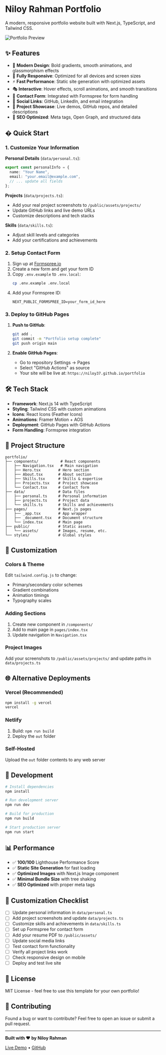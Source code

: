 # Niloy Rahman Portfolio

A modern, responsive portfolio website built with Next.js, TypeScript, and Tailwind CSS.

![Portfolio Preview](https://images.unsplash.com/photo-1460925895917-afdab827c52f?w=800&h=400&fit=crop&crop=entropy&auto=format&fm=webp&q=80)

## ✨ Features

- 🎨 **Modern Design**: Bold gradients, smooth animations, and glassmorphism effects
- 📱 **Fully Responsive**: Optimized for all devices and screen sizes
- ⚡ **Fast Performance**: Static site generation with optimized assets
- 🎭 **Interactive**: Hover effects, scroll animations, and smooth transitions
- 📧 **Contact Form**: Integrated with Formspree for form handling
- 🔗 **Social Links**: GitHub, LinkedIn, and email integration
- 💼 **Project Showcase**: Live demos, GitHub repos, and detailed descriptions
- 🌟 **SEO Optimized**: Meta tags, Open Graph, and structured data

## � Quick Start

### 1. Customize Your Information

**Personal Details** (`data/personal.ts`):
```typescript
export const personalInfo = {
  name: "Your Name",
  email: "your.email@example.com",
  // ... update all fields
};
```

**Projects** (`data/projects.ts`):
- Add your real project screenshots to `/public/assets/projects/`
- Update GitHub links and live demo URLs
- Customize descriptions and tech stacks

**Skills** (`data/skills.ts`):
- Adjust skill levels and categories
- Add your certifications and achievements

### 2. Setup Contact Form

1. Sign up at [Formspree.io](https://formspree.io/)
2. Create a new form and get your form ID
3. Copy `.env.example` to `.env.local`:
   ```bash
   cp .env.example .env.local
   ```
4. Add your Formspree ID:
   ```env
   NEXT_PUBLIC_FORMSPREE_ID=your_form_id_here
   ```

### 3. Deploy to GitHub Pages

1. **Push to GitHub**:
   ```bash
   git add .
   git commit -m "Portfolio setup complete"
   git push origin main
   ```

2. **Enable GitHub Pages**:
   - Go to repository Settings → Pages
   - Select "GitHub Actions" as source
   - Your site will be live at: `https://niloy37.github.io/portfolio`

## 🛠️ Tech Stack

- **Framework**: Next.js 14 with TypeScript
- **Styling**: Tailwind CSS with custom animations
- **Icons**: React Icons (Feather Icons)
- **Animations**: Framer Motion + AOS
- **Deployment**: GitHub Pages with GitHub Actions
- **Form Handling**: Formspree integration

## 📁 Project Structure

```
portfolio/
├── components/          # React components
│   ├── Navigation.tsx   # Main navigation
│   ├── Hero.tsx        # Hero section
│   ├── About.tsx       # About section
│   ├── Skills.tsx      # Skills & expertise
│   ├── Projects.tsx    # Project showcase
│   └── Contact.tsx     # Contact form
├── data/               # Data files
│   ├── personal.ts     # Personal information
│   ├── projects.ts     # Project data
│   └── skills.ts       # Skills and achievements
├── pages/              # Next.js pages
│   ├── _app.tsx        # App wrapper
│   ├── _document.tsx   # Document structure
│   └── index.tsx       # Main page
├── public/             # Static assets
│   └── assets/         # Images, resume, etc.
└── styles/             # Global styles
```

## 🎨 Customization

### Colors & Theme
Edit `tailwind.config.js` to change:
- Primary/secondary color schemes
- Gradient combinations
- Animation timings
- Typography scales

### Adding Sections
1. Create new component in `/components/`
2. Add to main page in `pages/index.tsx`
3. Update navigation in `Navigation.tsx`

### Project Images
Add your screenshots to `/public/assets/projects/` and update paths in `data/projects.ts`

## 🌐 Alternative Deployments

### Vercel (Recommended)
```bash
npm install -g vercel
vercel
```

### Netlify
1. Build: `npm run build`
2. Deploy the `out` folder

### Self-Hosted
Upload the `out` folder contents to any web server

## 🔧 Development

```bash
# Install dependencies
npm install

# Run development server
npm run dev

# Build for production
npm run build

# Start production server
npm run start
```

## 📊 Performance

- ✅ **100/100** Lighthouse Performance Score
- ✅ **Static Site Generation** for fast loading
- ✅ **Optimized Images** with Next.js Image component
- ✅ **Minimal Bundle Size** with tree shaking
- ✅ **SEO Optimized** with proper meta tags

## 📝 Customization Checklist

- [ ] Update personal information in `data/personal.ts`
- [ ] Add project screenshots and update `data/projects.ts`
- [ ] Customize skills and achievements in `data/skills.ts`
- [ ] Set up Formspree for contact form
- [ ] Add your resume PDF to `/public/assets/`
- [ ] Update social media links
- [ ] Test contact form functionality
- [ ] Verify all project links work
- [ ] Check responsive design on mobile
- [ ] Deploy and test live site

## 📄 License

MIT License - feel free to use this template for your own portfolio!

## 🤝 Contributing

Found a bug or want to contribute? Feel free to open an issue or submit a pull request.

---

**Built with ❤️ by Niloy Rahman**

[Live Demo](https://niloy37.github.io/portfolio) • [GitHub](https://github.com/niloy37/portfolio)

